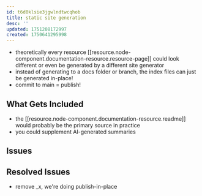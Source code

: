 ```yaml
---
id: t6d0klsie3jgwlndtwcqhob
title: static site generation
desc: ''
updated: 1751208172997
created: 1750641295998
---
```


- theoretically every resource [[resource.node-component.documentation-resource.resource-page]] could look
  different or even be generated by a different site generator
- instead of generating to a docs folder or branch, the index files can just be
  generated in-place!
- commit to main = publish!

## What Gets Included

- the [[resource.node-component.documentation-resource.readme]] would probably be the primary source in practice
- you could supplement AI-generated summaries

## Issues

## Resolved Issues

- remove _x, we're doing publish-in-place